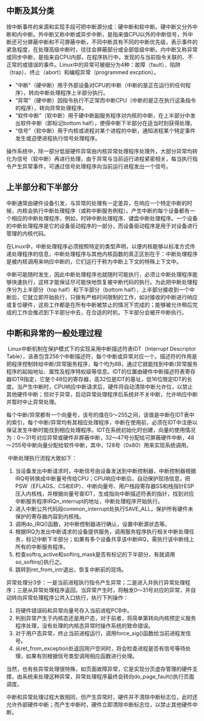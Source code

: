 ## 中断及其分类

​	按中断事件的来源和实现手段可把中断源分成：硬中断和软中断。硬中断又分外中断和内中断。外中断又称中断或异步中断，是指来值CPU以外的中断信号，外中断还可分屏蔽中断和不可屏蔽中断，不同中断具有不同的中断优先级，表示事件的紧急程度，在处理高级中断时，往往会屏蔽部分或全部低级中断。内中断又称异常或同步中断，是指来自CPU内部，在程序执行中，发现的与当前指令关联的、不正常的或错误的事件。Linux中的异常可被细分为4种：故障（fault）、陷阱（trap）、终止（abort）和编程异常（programmed excption）。

* “中断”（硬中断）用于外部设备对CPU的中断（中断的是正在运行的任何程序），转向中断处理程序上半部分执行。
* “异常”（硬中断）因指令执行不正常而中断CPU（中断的是正在执行这条指令的程序），转向异常处理程序。
* “软件中断”（软中断）用于硬中断副服务程序对内核的中断，在上半部分中发出软件中断（即标记bottom half），使得中断下半部分在适当时刻获得处理。
* “信号”（软中断）用于内核或进程对某个进程的中断，通知进程某个特定事件发生或迫使进程执行信号处理程序。

​	操作系统中，除一部分低层硬件异常由内核异常处理程序处理外，大部分异常均转化为信号（软中断）再进行处理，由于异常与当前运行进程紧密相关，每当执行指令产生异常事件，可通过信号处理程序向当前运行进程发出一个信号。

## 上半部分和下半部分

​	中断通常由硬件设备引发，与异常的处理有一定差异，在响应一个特定中断的时候，内核会执行中断处理程序（或称中断服务例程）。产生中断的每个设备都有一个相应的中断处理程序，例如，时钟中断处理程序、键盘中断处理程序。一个设备的中断处理程序是它的设备驱动程序的一部分，而设备驱动程序是用于对设备进行管理的内核代码。

​	在Linux中，中断处理程序必须按照特定的类型声明，以便内核能够以标准方式传递处理程序的信息，中断处理程序与其他内核函数的真正区别在于：中断处理程序是被内核调用来响应中断的，它们运行于称为中断上下文的特殊上下文中。

​	中断可能随时发生，因此中断处理程序也就随时可能执行，必须让中断处理程序能够快速执行，这样才能保证尽可能快地恢复被中断代码的执行。为此把中断处理程序分为上半部分（top half）和下半部分（bottom half），上半部分接收到一个中断后，它就立即开始执行，只做有严格时间限制的工作，如对接收的中断进行响应或复位硬件，这些工作都是在所有中断被禁止的情况下完成的；能够被允许稍后完成的工作会推迟到下半部分中去，在合适的时机，下半部分会被开中断执行。

## 中断和异常的一般处理过程

​	Linux中断机制在保护模式下的实现采用中断描述符表IDT（Interrupt Descriptor Table），该表包含256个中断描述符，每个中断或异常对应一个。描述符的作用是把程序控制转给中断/异常服务程序，每个均为8B，通过它就能找到中断/异常服务程序的起始地址、属性及程序特权级等信息。IDT的位置由硬件中断描述符表寄存器IDTR指定，它是个48位的寄存器，高32位是IDT的基址，低16位限定IDT的长度。当产生中断时，CPU响应中断请求后，硬件将自动清除中断允许位，以禁止其他硬件中断；但对于异常，启动异常处理程序后系统并不关中断，允许响应中断并暂时中止异常处理。

​	每个中断/异常都有一个向量号，该号的值在0～255之间，该值是中断在IDT表中的索引，每个中断/异常均有其相应处理程序，中断在使用前，必须在IDT中注册以保证发生中断时能找到相应处理程序。IDT在系统初始化时创建，向量的使用情况为：0～31号对应异常或硬件非屏蔽中断，32～47号分配给可屏蔽硬件中断，48～255号中断向量分配给软件中断，其中，128号（0x80）用来实现系统调用。

​	中断处理执行流程大致如下：

1. 当设备发出中断请求时，中断信号由设备发送到中断控制器，中断控制器根据IRQ号转换成中断量号传给CPU；CPU响应中断后，自动保护现场信息，把PSW（EFLAGS、CS和EIP）、中断向量号、用户栈段寄存器SS和栈指针ESP压入内核栈，并根据向量号查IDT，生成指向中断描述符表的指针，找到对应中断服务程序IRQn_interrupt的地址，中断处理程序开始执行。
2. 进入中断公共代码段common_interrupt处执行SAVE_ALL，保护所有硬件未保护的寄存器内容到内核栈。
3. 调用do_IRQ()函数，对中断控制器进行确认，设置中断源状态等。
4. 根据IRQ为发出中断请求的设备提供服务，调用服务程序执行相关中断处理任务，标记中断下半部分；如果有多个设备共享该中断IRQ，需执行该中断线上所有的中断服务程序。
5. 检查softrq_active和softirq_mask是否有标记的下半部分，有就调用so_softirq()执行之。
6. 跳转到ret_from_intr退出，恢复中断前的现场。

​	异常处理分3步：一是当前进程执行指令产生异常；二是进入并执行异常处理程序；三是从异常处理程序返回。当异常产生时，将触发0～31号对应的异常，并自动转向异常处理程序公共入口执行，执行下列操作：

1. 将硬件错误码和异常向量号存入当前进程PCB中。
2. 判别异常产生于内核态还是用户态，对于前者，将简单第转向内核预定义服务程序处理，没有处理的内核态异常时操作系统的致命错误。
3. 对于用户态异常，终止当前进程运行，调用force_sig()函数给当前进程发信号。
4. 从ret_from_exception处返回用户空间时，将会检查进程是否有信号等待处理，如果有则根据信号类型调用相应函数进行处理。

​	当然，也有些异常处理很特殊，如页面故障异常，它是实现分页虚存管理的硬件支撑，由系统来处理这种异常，异常处理程序最终会转向do_page_fault()执行页面调度。

​	中断和异常处理过程大致相同，但产生异常时，硬件并不清除中断标志位，此时还允许外部硬件中断；而产生中断时，硬件立即清除中断标志位，以禁止其他硬件中断。